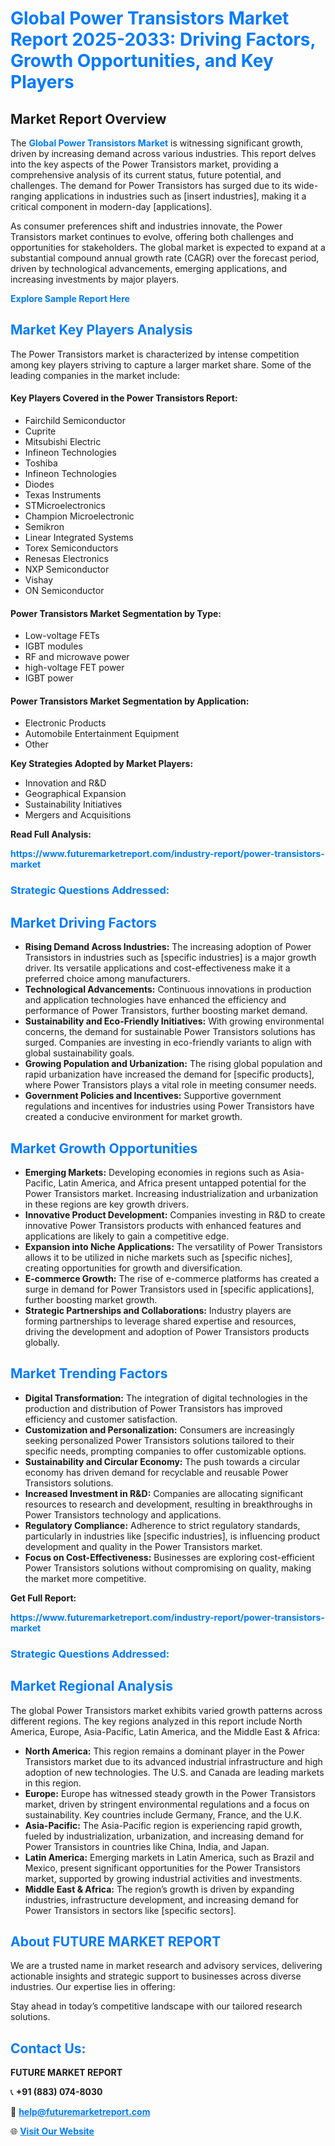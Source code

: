 <h1 style="color: #007BFF;">Global Power Transistors Market Report 2025-2033: Driving Factors, Growth Opportunities, and Key Players</h1>

<section id="overview">
<h2>Market Report Overview</h2>
<p>The <a href="https://www.futuremarketreport.com/industry-report/power-transistors-market" style="color: #007BFF; text-decoration: none;"><strong>Global Power Transistors Market</strong></a> is witnessing significant growth, driven by increasing demand across various industries. This report delves into the key aspects of the Power Transistors market, providing a comprehensive analysis of its current status, future potential, and challenges. The demand for Power Transistors has surged due to its wide-ranging applications in industries such as [insert industries], making it a critical component in modern-day [applications].</p>
<p>As consumer preferences shift and industries innovate, the Power Transistors market continues to evolve, offering both challenges and opportunities for stakeholders. The global market is expected to expand at a substantial compound annual growth rate (CAGR) over the forecast period, driven by technological advancements, emerging applications, and increasing investments by major players.</p>
</section>

<section id="overview">
<p><a href="https://www.futuremarketreport.com/request-sample/reportId=76161" style="color: #007BFF; text-decoration: none;"><strong>Explore Sample Report Here</strong></a></p>
</section>

<section id="key-players">
<h2 style="color: #007BFF;">Market Key Players Analysis</h2>
<p>The Power Transistors market is characterized by intense competition among key players striving to capture a larger market share. Some of the leading companies in the market include:</p>
<h4>Key Players Covered in the Power Transistors Report:</h4>
<ul><li>Fairchild Semiconductor</li><li>Cuprite</li><li>Mitsubishi Electric</li><li>Infineon Technologies</li><li>Toshiba</li><li>Infineon Technologies</li><li>Diodes</li><li>Texas Instruments</li><li>STMicroelectronics</li><li>Champion Microelectronic</li><li>Semikron</li><li>Linear Integrated Systems</li><li>Torex Semiconductors</li><li>Renesas Electronics</li><li>NXP Semiconductor</li><li>Vishay</li><li>ON Semiconductor</li></ul>
<h4>Power Transistors Market Segmentation by Type:</h4>
<ul><li>Low-voltage FETs</li><li>IGBT modules</li><li>RF and microwave power</li><li>high-voltage FET power</li><li>IGBT power</li></ul>

<h4>Power Transistors Market Segmentation by Application:</h4>
<ul><li>Electronic Products</li><li>Automobile Entertainment Equipment</li><li>Other</li></ul>
<p><strong>Key Strategies Adopted by Market Players:</strong></p>
<ul>
<li>Innovation and R&D</li>
<li>Geographical Expansion</li>
<li>Sustainability Initiatives</li>
<li>Mergers and Acquisitions</li>
</ul>
</section>

<section>
<p><strong>Read Full Analysis: </strong></p><a href="https://www.futuremarketreport.com/industry-report/power-transistors-market" style="color: #007BFF; text-decoration: none;"><strong>https://www.futuremarketreport.com/industry-report/power-transistors-market</strong></a>
<h3 style="color: #007BFF;">Strategic Questions Addressed:</h3>
</section>

<section id="driving-factors">
<h2 style="color: #007BFF;">Market Driving Factors</h2>
<ul>
<li><strong>Rising Demand Across Industries:</strong> The increasing adoption of Power Transistors in industries such as [specific industries] is a major growth driver. Its versatile applications and cost-effectiveness make it a preferred choice among manufacturers.</li>
<li><strong>Technological Advancements:</strong> Continuous innovations in production and application technologies have enhanced the efficiency and performance of Power Transistors, further boosting market demand.</li>
<li><strong>Sustainability and Eco-Friendly Initiatives:</strong> With growing environmental concerns, the demand for sustainable Power Transistors solutions has surged. Companies are investing in eco-friendly variants to align with global sustainability goals.</li>
<li><strong>Growing Population and Urbanization:</strong> The rising global population and rapid urbanization have increased the demand for [specific products], where Power Transistors plays a vital role in meeting consumer needs.</li>
<li><strong>Government Policies and Incentives:</strong> Supportive government regulations and incentives for industries using Power Transistors have created a conducive environment for market growth.</li>
</ul>
</section>

<section id="growth-opportunities">
<h2 style="color: #007BFF;">Market Growth Opportunities</h2>
<ul>
<li><strong>Emerging Markets:</strong> Developing economies in regions such as Asia-Pacific, Latin America, and Africa present untapped potential for the Power Transistors market. Increasing industrialization and urbanization in these regions are key growth drivers.</li>
<li><strong>Innovative Product Development:</strong> Companies investing in R&D to create innovative Power Transistors products with enhanced features and applications are likely to gain a competitive edge.</li>
<li><strong>Expansion into Niche Applications:</strong> The versatility of Power Transistors allows it to be utilized in niche markets such as [specific niches], creating opportunities for growth and diversification.</li>
<li><strong>E-commerce Growth:</strong> The rise of e-commerce platforms has created a surge in demand for Power Transistors used in [specific applications], further boosting market growth.</li>
<li><strong>Strategic Partnerships and Collaborations:</strong> Industry players are forming partnerships to leverage shared expertise and resources, driving the development and adoption of Power Transistors products globally.</li>
</ul>
</section>

<section id="trending-factors">
<h2 style="color: #007BFF;">Market Trending Factors</h2>
<ul>
<li><strong>Digital Transformation:</strong> The integration of digital technologies in the production and distribution of Power Transistors has improved efficiency and customer satisfaction.</li>
<li><strong>Customization and Personalization:</strong> Consumers are increasingly seeking personalized Power Transistors solutions tailored to their specific needs, prompting companies to offer customizable options.</li>
<li><strong>Sustainability and Circular Economy:</strong> The push towards a circular economy has driven demand for recyclable and reusable Power Transistors solutions.</li>
<li><strong>Increased Investment in R&D:</strong> Companies are allocating significant resources to research and development, resulting in breakthroughs in Power Transistors technology and applications.</li>
<li><strong>Regulatory Compliance:</strong> Adherence to strict regulatory standards, particularly in industries like [specific industries], is influencing product development and quality in the Power Transistors market.</li>
<li><strong>Focus on Cost-Effectiveness:</strong> Businesses are exploring cost-efficient Power Transistors solutions without compromising on quality, making the market more competitive.</li>
</ul>
</section>

<section>
<p><strong>Get Full Report: </strong></p><a href="https://www.futuremarketreport.com/industry-report/power-transistors-market" style="color: #007BFF; text-decoration: none;"><strong>https://www.futuremarketreport.com/industry-report/power-transistors-market</strong></a>
<h3 style="color: #007BFF;">Strategic Questions Addressed:</h3>
</section>


<section id="regional-analysis">
<h2 style="color: #007BFF;">Market Regional Analysis</h2>
<p>The global Power Transistors market exhibits varied growth patterns across different regions. The key regions analyzed in this report include North America, Europe, Asia-Pacific, Latin America, and the Middle East & Africa:</p>
<ul>
<li><strong>North America:</strong> This region remains a dominant player in the Power Transistors market due to its advanced industrial infrastructure and high adoption of new technologies. The U.S. and Canada are leading markets in this region.</li>
<li><strong>Europe:</strong> Europe has witnessed steady growth in the Power Transistors market, driven by stringent environmental regulations and a focus on sustainability. Key countries include Germany, France, and the U.K.</li>
<li><strong>Asia-Pacific:</strong> The Asia-Pacific region is experiencing rapid growth, fueled by industrialization, urbanization, and increasing demand for Power Transistors in countries like China, India, and Japan.</li>
<li><strong>Latin America:</strong> Emerging markets in Latin America, such as Brazil and Mexico, present significant opportunities for the Power Transistors market, supported by growing industrial activities and investments.</li>
<li><strong>Middle East & Africa:</strong> The region’s growth is driven by expanding industries, infrastructure development, and increasing demand for Power Transistors in sectors like [specific sectors].</li>
</ul>
</section>

<footer>
<h2 style="color: #007BFF;">About FUTURE MARKET REPORT</h2>
<p>We are a trusted name in market research and advisory services, delivering actionable insights and strategic support to businesses across diverse industries. Our expertise lies in offering:</p>

<p>Stay ahead in today’s competitive landscape with our tailored research solutions.</p>

<h2 style="color: #007BFF;">Contact Us:</h2>
<p><strong>FUTURE MARKET REPORT</strong></p>
<p>📞 <strong>+91 (883) 074-8030</strong></p>
<p>📧 <strong><a href="mailto:help@futuremarketreport.com" style="color: #007BFF;">help@futuremarketreport.com</a></strong></p>
<p>🌐 <strong><a href="https://www.futuremarketreport.com/" style="color: #007BFF;">Visit Our Website</a></strong></p>
</footer>